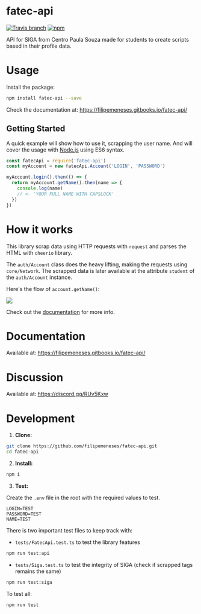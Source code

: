 # fatec-api

[![Travis branch](https://img.shields.io/travis/filipemeneses/fatec-api/master.svg)]()
[![npm](https://img.shields.io/npm/v/fatec-api.svg)]()

API for SIGA from Centro Paula Souza made for students to create scripts based in their profile data.

# Usage

Install the package:

```sh
npm install fatec-api --save
```

Check the documentation at: https://filipemeneses.gitbooks.io/fatec-api/

## Getting Started

A quick example will show how to use it, scrapping the user name. And will cover the usage with [Node.js](https://nodejs.org/en/) using ES6 syntax.

```js
const fatecApi = require('fatec-api')
const myAccount = new fatecApi.Account('LOGIN', 'PASSWORD')

myAccount.login().then(() => {
  return myAccount.getName().then(name => {
    console.log(name)
    // <- 'YOUR FULL NAME WITH CAPSLOCK'
  })
})
```

# How it works

This library scrap data using HTTP requests with `request` and parses the HTML with `cheerio` library.

The `auth/Account` class does the heavy lifting, making the requests using `core/Network`. The scrapped data is later available at the attribute `student` of the `auth/Account` instance.

Here's the flow of `account.getName()`:

![](https://cdn.rawgit.com/filipemeneses/fatec-api-doc/cf3a990f/assets/requests.svg)


Check out the [documentation](https://filipemeneses.gitbooks.io/fatec-api/) for more info.

# Documentation

Available at: https://filipemeneses.gitbooks.io/fatec-api/

# Discussion

Available at: https://discord.gg/RUv5Kxw

# Development

1. **Clone:**
```sh
git clone https://github.com/filipemeneses/fatec-api.git
cd fatec-api
```
2. **Install:**
```sh
npm i
```
3. **Test:**

  Create the `.env` file in the root with the required values to test.
  ```
  LOGIN=TEST
  PASSWORD=TEST
  NAME=TEST
  ```

  There is two important test files to keep track with:

  - `tests/FatecApi.test.ts` to test the library features
  ```sh
  npm run test:api
  ```

  - `tests/Siga.test.ts` to test the integrity of SIGA (check if scrapped tags remains the same)
  ```sh
  npm run test:siga
  ```

  To test all:
  ```sh
  npm run test
  ```
